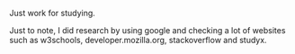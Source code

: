 Just work for studying.

Just to note, I did research by using google and checking a lot of websites such as w3schools, developer.mozilla.org, stackoverflow and studyx.
